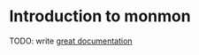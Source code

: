 # Introduction to monmon

TODO: write [great documentation](http://jacobian.org/writing/great-documentation/what-to-write/)
